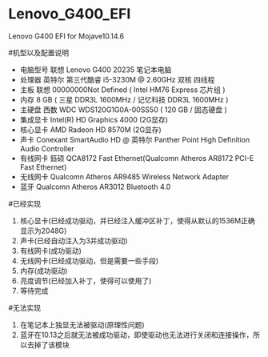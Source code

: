 # Lenovo_G400_EFI
Lenovo G400 EFI for Mojave10.14.6

#机型以及配置说明
* 电脑型号    联想 Lenovo G400 20235 笔记本电脑    
* 处理器    英特尔 第三代酷睿 i5-3230M @ 2.60GHz 双核 四线程
* 主板    联想 00000000Not Defined ( Intel HM76 Express 芯片组 )
* 内存    8 GB ( 三星 DDR3L 1600MHz / 记忆科技 DDR3L 1600MHz )
* 主硬盘    西数 WDC WDS120G1G0A-00SS50 ( 120 GB / 固态硬盘 )
* 集成显卡   Intel(R) HD Graphics 4000 (2G显存)
* 核心显卡    AMD Radeon HD 8570M  (2G显存) 
* 声卡    Conexant SmartAudio HD @ 英特尔 Panther Point High Definition Audio Controller
* 有线网卡    鈺硕 QCA8172 Fast Ethernet(Qualcomn Atheros AR8172 PCI-E Fast Ethernet) 
* 无线网卡    Qualcomn Atheros AR9485 Wireless Network Adapter
* 蓝牙       Qualcomn Atheros AR3012 Bluetooth 4.0

#已经实现
1. 核心显卡(已经成功驱动，并已经注入缓冲区补丁，使得从默认的1536M正确显示为2048G)
2. 声卡(已经自动注入为3并成功驱动)
3. 有线网卡(成功驱动)
4. 无线网卡(已经成功驱动，但是需要一些手段)
5. 内存(成功驱动)
6. 亮度调节(已经加入补丁，使得可以使用了)
7. 等待完成

#无法实现
1. 在笔记本上独显无法被驱动(原理性问题)
2. 蓝牙在10.13之后就无法被成功驱动，即使驱动也无法进行关闭和连接操作，所以去掉了该模块

